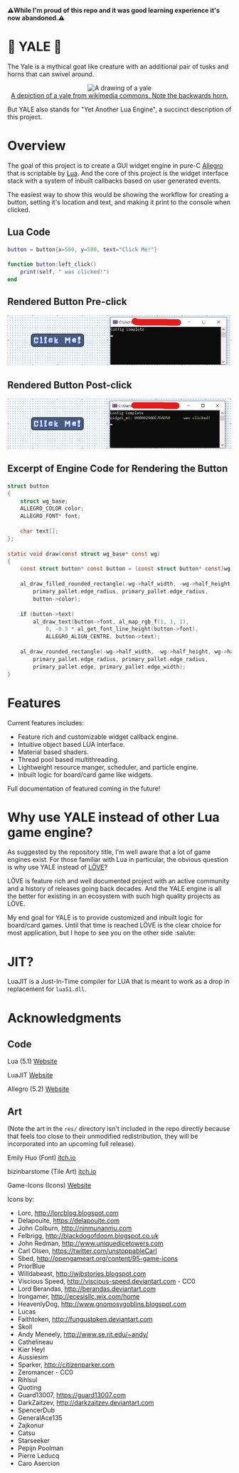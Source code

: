 <!--Copyright 2023-2024 Kieran W Harvie. All rights reserved.
	Use of this source code is governed by an MIT-style
	license that can be found in the LICENSE file. -->
**:warning:While I'm proud of this repo and it was good learning experience it's now abandoned.:warning:**
# :goat: YALE :goat:

The Yale is a mythical goat like creature with an additional pair of tusks and horns that can swivel around.

<p align="center">
  <img src="https://upload.wikimedia.org/wikipedia/commons/6/6d/Yale_salient.gif" alt="A drawing of a yale">
  <a href="https://en.wikipedia.org/wiki/Yale_(mythical_creature)">
    <br>
    A depiction of a yale from wikimedia commons. Note the backwards horn.
  </a>
</p>

But YALE also stands for "Yet Another Lua Engine", a succinct description of this project.


# Overview
The goal of this project is to create a GUI widget engine in pure-C [Allegro](https://liballeg.org/) that is scriptable by [Lua](https://www.lua.org/).
And the core of this project is the widget interface stack with a system of inbuilt callbacks based on user generated events.

The easiest way to show this would be showing the workflow for creating a button, setting it's location and text, and making it print to the console when clicked. 

## Lua Code
```lua
button = button{x=500, y=500, text="Click Me!"}

function button:left_click()
	print(self, " was clicked!")
end
```
## Rendered Button Pre-click
![Image of the above code pre-click.](README/Pre-click.png)

## Rendered Button Post-click
![Image of the above code post-click.](README/Post-click.png)

## Excerpt of Engine Code for Rendering the Button
```c
struct button
{
	struct wg_base;
	ALLEGRO_COLOR color;
	ALLEGRO_FONT* font;

	char text[];
};

static void draw(const struct wg_base* const wg)
{
	const struct button* const button = (const struct button* const)wg;

	al_draw_filled_rounded_rectangle(-wg->half_width, -wg->half_height, wg->half_width, wg->half_height,
		primary_pallet.edge_radius, primary_pallet.edge_radius,
		button->color);

	if (button->text)
		al_draw_text(button->font, al_map_rgb_f(1, 1, 1),
			0, -0.5 * al_get_font_line_height(button->font),
			ALLEGRO_ALIGN_CENTRE, button->text);

	al_draw_rounded_rectangle(-wg->half_width, -wg->half_height, wg->half_width, wg->half_height,
		primary_pallet.edge_radius, primary_pallet.edge_radius,
		primary_pallet.edge, primary_pallet.edge_width);
}
```
# Features 
Current features includes:
- Feature rich and customizable widget callback engine.
- Intuitive object based LUA interface.
- Material based shaders.
- Thread pool based multithreading.
- Lightweight resource manger, scheduler, and particle engine.
- Inbuilt logic for board/card game like widgets.

Full documentation of featured coming in the future!

# Why use YALE instead of other Lua game engine?
As suggested by the repository title, I'm well aware that a lot of game engines exist.
For those familiar with Lua in particular, the obvious question is why use YALE instead of [LÖVE](https://github.com/love2d/love)?

LÖVE is feature rich and well documented project with an active community and a history of releases going back decades.
And the YALE engine is all the better for existing in an ecosystem with such high quality projects as LÖVE.

My end goal for YALE is to provide customized and inbuilt logic for board/card games.
Until that time is reached LÖVE is the clear choice for most application,
but I hope to see you on the other side :salute:

# JIT?
LuaJIT is a Just-In-Time compiler for LUA that is meant to work as a drop in replacement for `lua51.dll`.

# Acknowledgments
## Code
Lua (5.1) [Website](https://www.lua.org/manual/5.1/)

LuaJIT [Website](https://luajit.org/)

Allegro (5.2) [Website](https://liballeg.org/)
## Art
(Note the art in the `res/` directory isn't included in the repo directly because that feels too close to their unmodified redistribution,
they will be incorporated into an upcoming full release).

Emily Huo (Font) [itch.io](https://emhuo.itch.io/)

bizinbarstome (Tile Art) [itch.io](https://bizinbarstome.itch.io/)

Game-Icons (Icons) [Website](https://game-icons.net)

Icons by:
- Lorc, http://lorcblog.blogspot.com
- Delapouite, https://delapouite.com
- John Colburn, http://ninmunanmu.com
- Felbrigg, http://blackdogofdoom.blogspot.co.uk
- John Redman, http://www.uniquedicetowers.com
- Carl Olsen, https://twitter.com/unstoppableCarl
- Sbed, http://opengameart.org/content/95-game-icons
- PriorBlue
- Willdabeast, http://wjbstories.blogspot.com
- Viscious Speed, http://viscious-speed.deviantart.com - CC0
- Lord Berandas, http://berandas.deviantart.com
- Irongamer, http://ecesisllc.wix.com/home
- HeavenlyDog, http://www.gnomosygoblins.blogspot.com
- Lucas
- Faithtoken, http://fungustoken.deviantart.com
- Skoll
- Andy Meneely, http://www.se.rit.edu/~andy/
- Cathelineau
- Kier Heyl
- Aussiesim
- Sparker, http://citizenparker.com
- Zeromancer - CC0
- Rihlsul
- Quoting
- Guard13007, https://guard13007.com
- DarkZaitzev, http://darkzaitzev.deviantart.com
- SpencerDub
- GeneralAce135
- Zajkonur
- Catsu
- Starseeker
- Pepijn Poolman
- Pierre Leducq
- Caro Asercion

